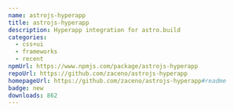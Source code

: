 ```yaml
---
name: astrojs-hyperapp
title: astrojs-hyperapp
description: Hyperapp integration for astro.build
categories:
  - css+ui
  - frameworks
  - recent
npmUrl: https://www.npmjs.com/package/astrojs-hyperapp
repoUrl: https://github.com/zaceno/astrojs-hyperapp
homepageUrl: https://github.com/zaceno/astrojs-hyperapp#readme
badge: new
downloads: 862
---
```

